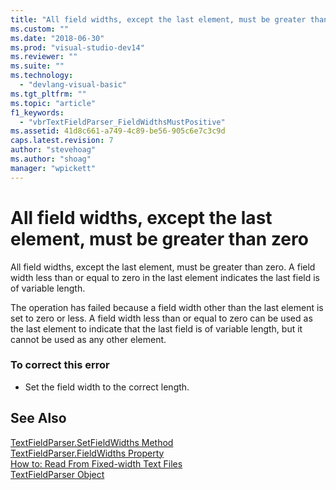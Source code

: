 ```yaml
---
title: "All field widths, except the last element, must be greater than zero | Microsoft Docs"
ms.custom: ""
ms.date: "2018-06-30"
ms.prod: "visual-studio-dev14"
ms.reviewer: ""
ms.suite: ""
ms.technology: 
  - "devlang-visual-basic"
ms.tgt_pltfrm: ""
ms.topic: "article"
f1_keywords: 
  - "vbrTextFieldParser_FieldWidthsMustPositive"
ms.assetid: 41d8c661-a749-4c89-be56-905c6e7c3c9d
caps.latest.revision: 7
author: "stevehoag"
ms.author: "shoag"
manager: "wpickett"
---
```

# All field widths, except the last element, must be greater than zero
All field widths, except the last element, must be greater than zero. A field width less than or equal to zero in the last element indicates the last field is of variable length.  
  
 The operation has failed because a field width other than the last element is set to zero or less. A field width less than or equal to zero can be used as the last element to indicate that the last field is of variable length, but it cannot be used as any other element.  
  
### To correct this error  
  
-   Set the field width to the correct length.  
  
## See Also  
 [TextFieldParser.SetFieldWidths Method](http://msdn.microsoft.com/en-us/958fed9f-e0f3-4fc5-83b4-386156bdf036)   
 [TextFieldParser.FieldWidths Property](http://msdn.microsoft.com/en-us/c6985360-60c6-494e-89e7-43b6b73f2597)   
 [How to: Read From Fixed-width Text Files](../Topic/How%20to:%20Read%20From%20Fixed-width%20Text%20Files%20in%20Visual%20Basic.md)   
 [TextFieldParser Object](../Topic/TextFieldParser%20Object.md)